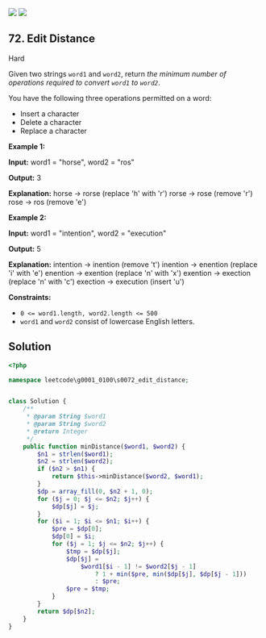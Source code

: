 [![](https://img.shields.io/github/stars/LeetCode-in-Ruby/LeetCode-in-Ruby?label=Stars&style=flat-square)](https://github.com/LeetCode-in-Ruby/LeetCode-in-Ruby)
[![](https://img.shields.io/github/forks/LeetCode-in-Ruby/LeetCode-in-Ruby?label=Fork%20me%20on%20GitHub%20&style=flat-square)](https://github.com/LeetCode-in-Ruby/LeetCode-in-Ruby/fork)

## 72\. Edit Distance

Hard

Given two strings `word1` and `word2`, return _the minimum number of operations required to convert `word1` to `word2`_.

You have the following three operations permitted on a word:

*   Insert a character
*   Delete a character
*   Replace a character

**Example 1:**

**Input:** word1 = "horse", word2 = "ros"

**Output:** 3

**Explanation:** horse -> rorse (replace 'h' with 'r') rorse -> rose (remove 'r') rose -> ros (remove 'e') 

**Example 2:**

**Input:** word1 = "intention", word2 = "execution"

**Output:** 5

**Explanation:** intention -> inention (remove 't') inention -> enention (replace 'i' with 'e') enention -> exention (replace 'n' with 'x') exention -> exection (replace 'n' with 'c') exection -> execution (insert 'u') 

**Constraints:**

*   `0 <= word1.length, word2.length <= 500`
*   `word1` and `word2` consist of lowercase English letters.

## Solution

```php
<?php

namespace leetcode\g0001_0100\s0072_edit_distance;


class Solution {
    /**
     * @param String $word1
     * @param String $word2
     * @return Integer
     */
    public function minDistance($word1, $word2) {
        $n1 = strlen($word1);
        $n2 = strlen($word2);
        if ($n2 > $n1) {
            return $this->minDistance($word2, $word1);
        }
        $dp = array_fill(0, $n2 + 1, 0);
        for ($j = 0; $j <= $n2; $j++) {
            $dp[$j] = $j;
        }
        for ($i = 1; $i <= $n1; $i++) {
            $pre = $dp[0];
            $dp[0] = $i;
            for ($j = 1; $j <= $n2; $j++) {
                $tmp = $dp[$j];
                $dp[$j] =
                    $word1[$i - 1] != $word2[$j - 1]
                        ? 1 + min($pre, min($dp[$j], $dp[$j - 1]))
                        : $pre;
                $pre = $tmp;
            }
        }
        return $dp[$n2];
    }
}
```